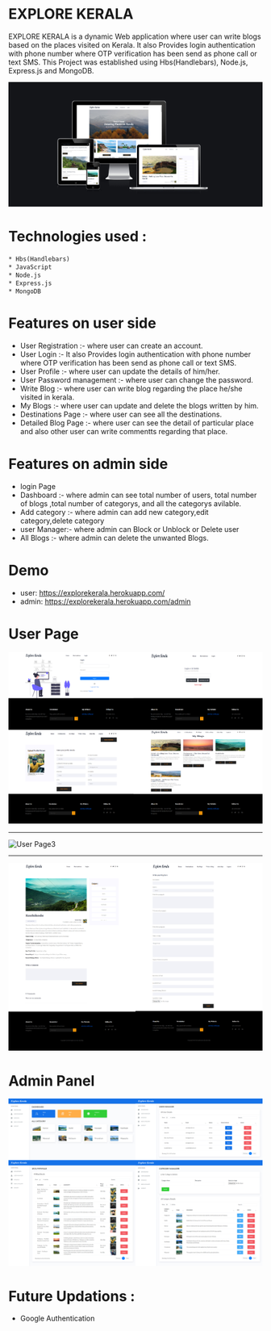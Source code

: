 # EXPLORE KERALA
EXPLORE KERALA is a dynamic Web application where user can write blogs based on the places visited on Kerala. It also Provides
login authentication with phone number where OTP verification has been send as phone call or text SMS. This Project was established
using Hbs(Handlebars), Node.js, Express.js and MongoDB. 

![User Page1](/ScreenShots/explore-kerala.png)
# Technologies used :
    * Hbs(Handlebars)
    * JavaScript
    * Node.js
    * Express.js
    * MongoDB
# Features on user side
   *  User Registration :- where user can create an account.
   *  User Login :- It also Provides login authentication with phone number where OTP verification has been send as phone call or text SMS.
   *  User Profile :- where user can update the details of him/her.
   *  User Password management :- where user can change the password.
   *  Write Blog :- where user can write blog regarding the place he/she visited  in kerala.
   *  My Blogs :- where user can update and delete the blogs written by him.
   *  Destinations Page :- where user can see all the destinations.
   *  Detailed Blog Page :- where user can see the detail of particular place and also other user can write commentts regarding that place.
  
# Features on admin side
   *  login Page
   *  Dashboard :- where admin can see total number of users, total number of blogs ,total number of categorys, and all the categorys avilable.
   *  Add category :- where admin can add new category,edit category,delete category
   *  user Manager:-  where admin can Block or Unblock or Delete user
   *  All Blogs :- where admin can delete the unwanted Blogs.

# Demo
   *  user:   https://explorekerala.herokuapp.com/
   *  admin:  https://explorekerala.herokuapp.com/admin
# User Page
![User Page2](/ScreenShots/user1.jpg)<br/><hr/>

![User Page3](/ScreenShots/user2.jpg)<br/><hr/>

![User Page4](/ScreenShots/user3.jpg)
# Admin Panel
![Admin Page1](/ScreenShots/admin.jpg)

# Future Updations :
 * Google Authentication
